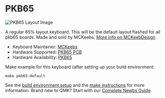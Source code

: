 # PKB65

![PKB65 Layout Image](https://i.imgur.com/0bqpIb8.png)

A regular 65% layout keyboard. This will be the default layout flashed for all pkb65 boards.
Made and sold by MCKeebs. [More info on MCKeebDeisgn](https://www.mckeebdesign.com)

* Keyboard Maintainer: [MCKeebs](https://github.com/chrisquocmai)
* Hardware Supported: [PKB65 PCB](https://https://mckeebdesign.com/PKB65/)
* Hardware Availability: [PKB65](https://mckeebdesign.com/PKB65/)

Make example for this keyboard (after setting up your build environment:
    
    make pkb65:default

See the [build environment setup](https://docs.qmk.fm/#/getting_started_build_tools) and the [make instructions](https://docs.qmk.fm/#/getting_started_make_guide) for more information. Brand new to QMK? Start with our [Complete Newbs Guide](https://docs.qmk.fm/#/newbs).
